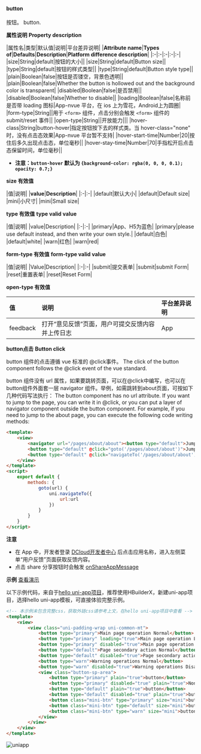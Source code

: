 #### button

按钮。
button.

**属性说明**
**Property description**

|属性名|类型|默认值|说明|平台差异说明|
|**Attribute name**|**Types of**|**Defaults**|**Description**|**Platform difference description**|
|:-|:-|:-|:-|:-|
|size|String|default|按钮的大小||
|size|String|default|Button size||
|type|String|default|按钮的样式类型||
|type|String|default|Button style type||
|plain|Boolean|false|按钮是否镂空，背景色透明||
|plain|Boolean|false|Whether the button is hollowed out and the background color is transparent|
|disabled|Boolean|false|是否禁用||
|disabled|Boolean|false|Whether to disable||
|loading|Boolean|false|名称前是否带 loading 图标|App-nvue 平台，在 ios 上为雪花，Android上为圆圈|
|form-type|String||用于 ``<form>`` 组件，点击分别会触发 ``<form>`` 组件的 submit/reset 事件||
|open-type|String||开放能力|||
|hover-class|String|button-hover|指定按钮按下去的样式类。当 hover-class="none" 时，没有点击态效果|App-nvue 平台暂不支持|
|hover-start-time|Number|20|按住后多久出现点击态，单位毫秒||
|hover-stay-time|Number|70|手指松开后点击态保留时间，单位毫秒||


- **注意：``button-hover`` 默认为 ``{background-color: rgba(0, 0, 0, 0.1); opacity: 0.7;}``**

 
**size 有效值**

|值|说明|
|**value**|**Description**|
|:-|:-|
|default|默认大小|
|default|Default size|
|mini|小尺寸|
|mini|Small size|

**type 有效值**
**type valid value**

|值|说明|
|value|Description|
|:-|:-|
|primary|App、H5为蓝色|
|primary|please use default instead, and then write your own style.|
|default|白色|
|default|white|
|warn|红色|
|warn|red|

**form-type 有效值**
**form-type valid value**

|值|说明|
|Value|Description|
|:-|:-|
|submit|提交表单|
|submit|submit Form|
|reset|重置表单|
|reset|Reset Form|

**open-type 有效值**

|值|说明|平台差异说明|
|:-|:-|:-|
|feedback|打开“意见反馈”页面，用户可提交反馈内容并上传日志|App|


**button点击**
**Button click**

button 组件的点击遵循 vue 标准的 @click事件。
The click of the button component follows the @click event of the vue standard.

button 组件没有 url 属性，如果要跳转页面，可以在@click中编写，也可以在button组件外面套一层 navigator 组件。举例，如需跳转到about页面，可按如下几种代码写法执行：
The button component has no url attribute. If you want to jump to the page, you can write it in @click, or you can put a layer of navigator component outside the button component. For example, if you need to jump to the about page, you can execute the following code writing methods:

```html
<template>
	<view>
		<navigator url="/pages/about/about"><button type="default">Jump to the about page through the navigator component</button></navigator>
		<button type="default" @click="goto('/pages/about/about')">Jump to the about page by function</button>
		<button type="default" @click="navigateTo('/pages/about/about')">Jump to about page</button><!-- 这种写法只有h5平台支持，不跨端，不推荐使用 -->
	</view>
</template>
<script>
	export default {
		methods: {
			goto(url) {
				uni.navigateTo({
					url:url
				})
			}
		}
	}
</script>
```


**注意** 

- 在 App 中，开发者登录 [DCloud开发者中心](https://dev.dcloud.net.cn/) 后点击应用名称，进入左侧菜单“用户反馈”页面获取反馈内容。
- 点击 share 分享按钮时会触发 [onShareAppMessage](/api/plugins/share)

**示例** [查看演示](https://hellouniapp.dcloud.net.cn/pages/component/button/button)

以下示例代码，来自于[hello uni-app项目](https://github.com/dcloudio/hello-uniapp)，推荐使用HBuilderX，新建uni-app项目，选择hello uni-app模板，可直接体验完整示例。
```html
<!-- 本示例未包含完整css，获取外链css请参考上文，在hello uni-app项目中查看 -->
<template>
	<view>
		<view class="uni-padding-wrap uni-common-mt">
			<button type="primary">Main page operation Normal</button>
			<button type="primary" loading="true">Main page operation Loading</button>
			<button type="primary" disabled="true">Main page operation Disabled</button>
			<button type="default">Page secondary action Normal</button>
			<button type="default" disabled="true">Page secondary action Disabled</button>
			<button type="warn">Warning operations Normal</button>
			<button type="warn" disabled="true">Warning operations Disabled</button>
			<view class="button-sp-area">
				<button type="primary" plain="true">button</button>
				<button type="primary" disabled="true" plain="true">Non-clickable button</button>
				<button type="default" plain="true">button</button>
				<button type="default" disabled="true" plain="true">button</button>
				<button class="mini-btn" type="primary" size="mini">button</button>
				<button class="mini-btn" type="default" size="mini">button</button>
				<button class="mini-btn" type="warn" size="mini">button</button>
			</view>
		</view>
	</view>
</template>
```

![uniapp](https://bjetxgzv.cdn.bspapp.com/VKCEYUGU-uni-app-doc/f3edf730-4f32-11eb-8a36-ebb87efcf8c0.png)


